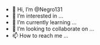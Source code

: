 - 👋 Hi, I’m @Negro131
- 👀 I’m interested in ...
- 🌱 I’m currently learning ...
- 💞️ I’m looking to collaborate on ...
- 📫 How to reach me ...

<!---
Negro131/Negro131 is a ✨ special ✨ repository because its `README.md` (this file) appears on your GitHub profile.
You can click the Preview link to take a look at your changes.
--->
